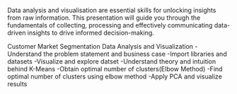 Data analysis and visualisation are essential skills for unlocking insights from raw information. This presentation will guide you through the fundamentals of collecting, processing and effectively communicating data-driven insights to drive informed decision-making.

Customer Market Segmentation Data Analysis and Visualization
-Understand the problem statement and business case
-Import libraries and datasets
-Visualize and explore datset
-Understand theory and intuition behind K-Means 
-Obtain optimal number of clusters(Elbow Method)
-Find optimal number of clusters using elbow method
-Apply PCA and visualize results
